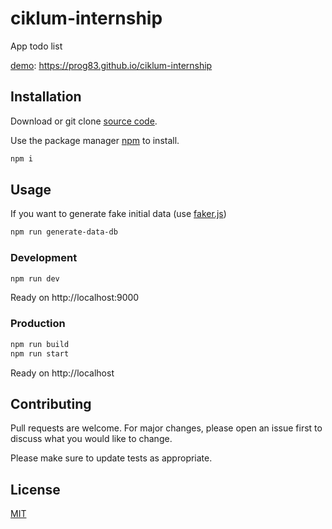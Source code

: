 # ciklum-internship

App todo list

[demo](https://prog83.github.io/ciklum-internship): https://prog83.github.io/ciklum-internship

## Installation

Download or git clone [source code](https://github.com/prog83/ciklum-internship).

Use the package manager [npm](https://www.npmjs.com/get-npm) to install.

```bash
npm i
```

## Usage

If you want to generate fake initial data (use [faker.js](https://github.com/marak/Faker.js/))

```bash
npm run generate-data-db
```

### Development

```bash
npm run dev
```

Ready on http://localhost:9000

### Production

```bash
npm run build
npm run start
```

Ready on http://localhost

## Contributing

Pull requests are welcome. For major changes, please open an issue first to discuss what you would like to change.

Please make sure to update tests as appropriate.

## License

[MIT](https://choosealicense.com/licenses/mit/)
